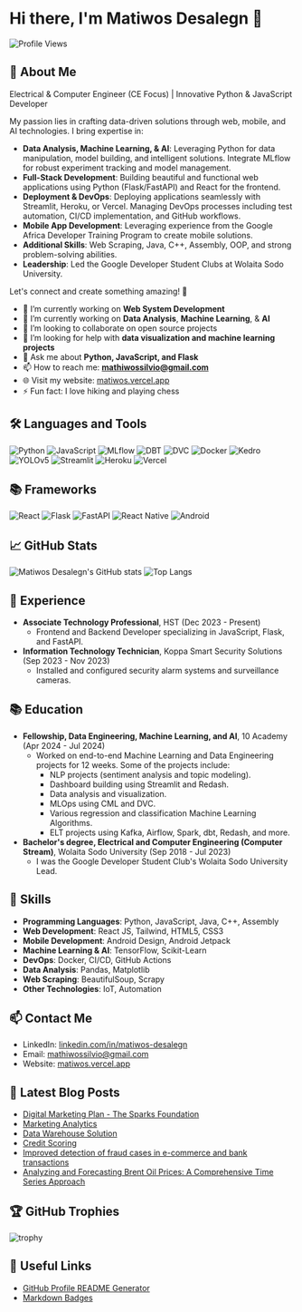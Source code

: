 # Hi there, I'm Matiwos Desalegn 👋

![Profile Views](https://komarev.com/ghpvc/?username=matidesalegn&color=blue)

## 🚀 About Me
Electrical & Computer Engineer (CE Focus) | Innovative Python & JavaScript Developer 

My passion lies in crafting data-driven solutions through web, mobile, and AI technologies. I bring expertise in:

- **Data Analysis, Machine Learning, & AI**: Leveraging Python for data manipulation, model building, and intelligent solutions. Integrate MLflow for robust experiment tracking and model management.
- **Full-Stack Development**: Building beautiful and functional web applications using Python (Flask/FastAPI) and React for the frontend.
- **Deployment & DevOps**: Deploying applications seamlessly with Streamlit, Heroku, or Vercel. Managing DevOps processes including test automation, CI/CD implementation, and GitHub workflows.
- **Mobile App Development**: Leveraging experience from the Google Africa Developer Training Program to create mobile solutions.
- **Additional Skills**: Web Scraping, Java, C++, Assembly, OOP, and strong problem-solving abilities.
- **Leadership**: Led the Google Developer Student Clubs at Wolaita Sodo University.

Let's connect and create something amazing! 🚀

- 🔭 I’m currently working on **Web System Development**
- 🌱 I’m currently working on **Data Analysis**, **Machine Learning**, & **AI**
- 👯 I’m looking to collaborate on open source projects
- 🤔 I’m looking for help with **data visualization and machine learning projects**
- 💬 Ask me about **Python, JavaScript, and Flask**
- 📫 How to reach me: **mathiwossilvio@gmail.com**
- 🌐 Visit my website: [matiwos.vercel.app](https://matiwos.vercel.app/)
- ⚡ Fun fact: I love hiking and playing chess

## 🛠️ Languages and Tools
![Python](https://img.shields.io/badge/-Python-333?style=flat&logo=python)
![JavaScript](https://img.shields.io/badge/-JavaScript-333?style=flat&logo=javascript)
![MLflow](https://img.shields.io/badge/-MLflow-333?style=flat&logo=mlflow)
![DBT](https://img.shields.io/badge/-DBT-333?style=flat&logo=dbt)
![DVC](https://img.shields.io/badge/-DVC-333?style=flat&logo=dvc)
![Docker](https://img.shields.io/badge/-Docker-333?style=flat&logo=docker)
![Kedro](https://img.shields.io/badge/-Kedro-333?style=flat&logo=kedro)
![YOLOv5](https://img.shields.io/badge/-YOLOv5-333?style=flat&logo=yolov5)
![Streamlit](https://img.shields.io/badge/-Streamlit-333?style=flat&logo=streamlit)
![Heroku](https://img.shields.io/badge/-Heroku-333?style=flat&logo=heroku)
![Vercel](https://img.shields.io/badge/-Vercel-333?style=flat&logo=vercel)

## 📚 Frameworks
![React](https://img.shields.io/badge/-React-333?style=flat&logo=react)
![Flask](https://img.shields.io/badge/-Flask-333?style=flat&logo=flask)
![FastAPI](https://img.shields.io/badge/-FastAPI-333?style=flat&logo=fastapi)
![React Native](https://img.shields.io/badge/-React_Native-333?style=flat&logo=react)
![Android](https://img.shields.io/badge/-Android-333?style=flat&logo=android)

## 📈 GitHub Stats
![Matiwos Desalegn's GitHub stats](https://github-readme-stats.vercel.app/api?username=matidesalegn&show_icons=true&theme=radical)
![Top Langs](https://github-readme-stats.vercel.app/api/top-langs/?username=matidesalegn&layout=compact&theme=radical)

## 💼 Experience
- **Associate Technology Professional**, HST (Dec 2023 - Present)
  - Frontend and Backend Developer specializing in JavaScript, Flask, and FastAPI.
- **Information Technology Technician**, Koppa Smart Security Solutions (Sep 2023 - Nov 2023)
  - Installed and configured security alarm systems and surveillance cameras.

## 📚 Education
- **Fellowship, Data Engineering, Machine Learning, and AI**, 10 Academy (Apr 2024 - Jul 2024)
  - Worked on end-to-end Machine Learning and Data Engineering projects for 12 weeks. Some of the projects include:
    - NLP projects (sentiment analysis and topic modeling).
    - Dashboard building using Streamlit and Redash.
    - Data analysis and visualization.
    - MLOps using CML and DVC.
    - Various regression and classification Machine Learning Algorithms.
    - ELT projects using Kafka, Airflow, Spark, dbt, Redash, and more.
- **Bachelor's degree, Electrical and Computer Engineering (Computer Stream)**, Wolaita Sodo University (Sep 2018 - Jul 2023)
  - I was the Google Developer Student Club's Wolaita Sodo University Lead.

## 🧰 Skills
- **Programming Languages**: Python, JavaScript, Java, C++, Assembly
- **Web Development**: React JS, Tailwind, HTML5, CSS3
- **Mobile Development**: Android Design, Android Jetpack
- **Machine Learning & AI**: TensorFlow, Scikit-Learn
- **DevOps**: Docker, CI/CD, GitHub Actions
- **Data Analysis**: Pandas, Matplotlib
- **Web Scraping**: BeautifulSoup, Scrapy
- **Other Technologies**: IoT, Automation

## 📫 Contact Me
- LinkedIn: [linkedin.com/in/matiwos-desalegn](https://www.linkedin.com/in/matiwos-desalegn)
- Email: mathiwossilvio@gmail.com
- Website: [matiwos.vercel.app](https://matiwos.vercel.app/)

## 📝 Latest Blog Posts
<!-- BLOG-POST-LIST:START -->
- [Digital Marketing Plan - The Sparks Foundation](https://medium.com/@mathiwossilvio/digital-marketing-plan-the-sparks-foundation-d6015e598fb7)
- [Marketing Analytics](https://medium.com/@mathiwossilvio/marketing-analytics-0e3e26fc0bac)
- [Data Warehouse Solution](https://medium.com/@mathiwossilvio/data-warehouse-solution-7698dcfba8ad)
- [Credit Scoring](https://medium.com/@mathiwossilvio/credit-scoring-b63c51efc918)
- [Improved detection of fraud cases in e-commerce and bank transactions](https://medium.com/@mathiwossilvio/improved-detection-of-fraud-cases-in-e-commerce-and-bank-transactions-b0144c49d059)
- [Analyzing and Forecasting Brent Oil Prices: A Comprehensive Time Series Approach](https://medium.com/@mathiwossilvio/analyzing-and-forecasting-brent-oil-prices-a-comprehensive-time-series-approach-aabd32de7792)
<!-- BLOG-POST-LIST:END -->

## 🏆 GitHub Trophies
![trophy](https://github-profile-trophy.vercel.app/?username=matidesalegn&theme=onedark)

## 🔗 Useful Links
- [GitHub Profile README Generator](https://rahuldkjain.github.io/gh-profile-readme-generator/)
- [Markdown Badges](https://github.com/Ileriayo/markdown-badges)
